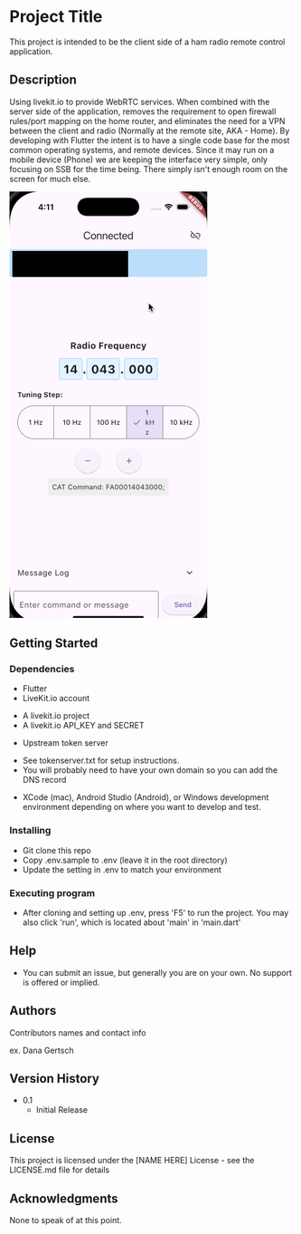 # Project Title

This project is intended to be the client side of a ham radio remote control application.  

## Description

Using livekit.io to provide WebRTC services.
When combined with the server side of the application, removes the requirement to open firewall rules/port mapping on the home router, and eliminates the need for a VPN between the client and radio (Normally at the remote site, AKA - Home).
By developing with Flutter the intent is to have a single code base for the most common operating systems, and remote devices.
Since it may run on a mobile device (Phone) we are keeping the interface very simple, only focusing on SSB for the time being.  There simply isn't enough room on the screen for much else.

![Alpha Screenshot](screenshots/basicFrequencyControl.png)

## Getting Started

### Dependencies

* Flutter
* LiveKit.io account
- A livekit.io project
- A livekit.io API_KEY and SECRET
* Upstream token server
- See tokenserver.txt for setup instructions.
- You will probably need to have your own domain so you can add the DNS record
* XCode (mac), Android Studio (Android), or Windows development environment depending on where you want to develop and test.


### Installing

* Git clone this repo
* Copy .env.sample to .env (leave it in the root directory)
* Update the setting in .env to match your environment

### Executing program

* After cloning and setting up .env, press 'F5' to run the project.  You may also click 'run', which is located about 'main' in 'main.dart'

## Help

* You can submit an issue, but generally you are on your own.  No support is offered or implied.

## Authors

Contributors names and contact info

ex. Dana Gertsch 

## Version History

* 0.1
    * Initial Release

## License

This project is licensed under the [NAME HERE] License - see the LICENSE.md file for details

## Acknowledgments

None to speak of at this point.